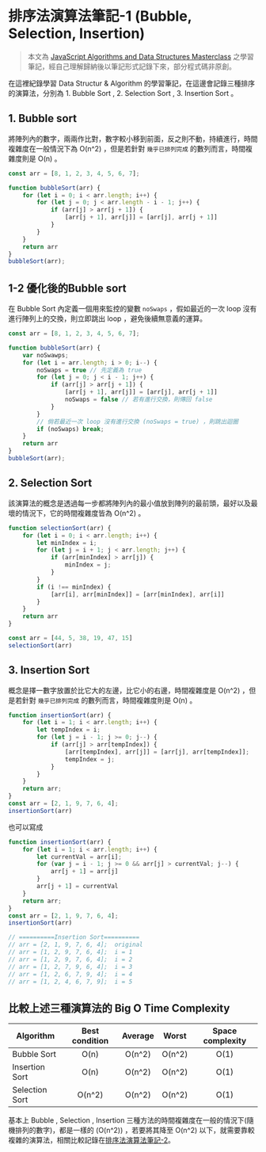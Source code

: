 # 排序法演算法筆記-1 (Bubble, Selection, Insertion)

> 本文為 [JavaScript Algorithms and Data Structures Masterclass](https://www.udemy.com/course/js-algorithms-and-data-structures-masterclass/) 之學習筆記，經自己理解歸納後以筆記形式記錄下來，部分程式碼非原創。


在這裡紀錄學習 Data Structur & Algorithm 的學習筆記，在這邊會記錄三種排序的演算法，分別為 1. Bubble Sort , 2. Selection Sort , 3. Insertion Sort 。

## 1. Bubble sort

將陣列內的數字，兩兩作比對，數字較小移到前面，反之則不動，持續進行，時間複雜度在一般情況下為 O(n^2) ，但是若針對 `幾乎已排列完成` 的數列而言，時間複雜度則是 O(n) 。

``` js
const arr = [8, 1, 2, 3, 4, 5, 6, 7];

function bubbleSort(arr) {
    for (let i = 0; i < arr.length; i++) {
        for (let j = 0; j < arr.length - i - 1; j++) {
            if (arr[j] > arr[j + 1]) {
                [arr[j + 1], arr[j]] = [arr[j], arr[j + 1]]
            }
        }
    }
    return arr
}
bubbleSort(arr);
```

## 1-2 優化後的Bubble sort

在 Bubble Sort 內定義一個用來監控的變數 `noSwaps` ，假如最近的一次 loop 沒有進行陣列上的交換，則立即跳出 loop ，避免後續無意義的運算。

``` js
const arr = [8, 1, 2, 3, 4, 5, 6, 7];

function bubbleSort(arr) {
    var noSwawps;
    for (let i = arr.length; i > 0; i--) {
        noSwaps = true // 先定義為 true 
        for (let j = 0; j < i - 1; j++) {
            if (arr[j] > arr[j + 1]) {
                [arr[j + 1], arr[j]] = [arr[j], arr[j + 1]]
                noSwaps = false // 若有進行交換，則傳回 false 
            }
        }
        // 倘若最近一次 loop 沒有進行交換 (noSwaps = true) ，則跳出迴圈
        if (noSwaps) break;
    }
    return arr
}
bubbleSort(arr);
```

## 2. Selection Sort 

該演算法的概念是透過每一步都將陣列內的最小值放到陣列的最前頭，最好以及最壞的情況下，它的時間複雜度皆為 O(n^2) 。

``` js
function selectionSort(arr) {
    for (let i = 0; i < arr.length; i++) {
        let minIndex = i;
        for (let j = i + 1; j < arr.length; j++) {
            if (arr[minIndex] > arr[j]) {
                minIndex = j;
            }
        }
        if (i !== minIndex) {
            [arr[i], arr[minIndex]] = [arr[minIndex], arr[i]]
        }
    }
    return arr
}

const arr = [44, 5, 38, 19, 47, 15]
selectionSort(arr)
```

## 3. Insertion Sort

概念是擇一數字放置於比它大的左邊，比它小的右邊，時間複雜度是 O(n^2) ，但是若針對 `幾乎已排列完成` 的數列而言，時間複雜度則是 O(n) 。

``` js
function insertionSort(arr) {
    for (let i = 1; i < arr.length; i++) {
        let tempIndex = i;
        for (let j = i - 1; j >= 0; j--) {
            if (arr[j] > arr[tempIndex]) {
                [arr[tempIndex], arr[j]] = [arr[j], arr[tempIndex]];
                tempIndex = j;
            }
        }
    }
    return arr;
}
const arr = [2, 1, 9, 7, 6, 4];
insertionSort(arr)
```

也可以寫成

``` js
function insertionSort(arr) {
    for (let i = 1; i < arr.length; i++) {
        let currentVal = arr[i];
        for (var j = i - 1; j >= 0 && arr[j] > currentVal; j--) {
            arr[j + 1] = arr[j]
        }
        arr[j + 1] = currentVal
    }
    return arr;
}
const arr = [2, 1, 9, 7, 6, 4];
insertionSort(arr)
```

```js       
// ==========Insertion Sort==========
// arr = [2, 1, 9, 7, 6, 4];  original
// arr = [1, 2, 9, 7, 6, 4];  i = 1
// arr = [1, 2, 9, 7, 6, 4];  i = 2
// arr = [1, 2, 7, 9, 6, 4];  i = 3
// arr = [1, 2, 6, 7, 9, 4];  i = 4
// arr = [1, 2, 4, 6, 7, 9];  i = 5
```

## 比較上述三種演算法的 Big O Time Complexity

  Algorithm     | Best condition| Average  |   Worst  | Space complexity
  ----------    |:-------------:|:--------:|:--------:|:-----------:
  Bubble Sort   |     O(n)      |   O(n^2) |   O(n^2) |     O(1)
  Insertion Sort|     O(n)      |   O(n^2) |   O(n^2) |     O(1)
  Selection Sort|     O(n^2)    |   O(n^2) |   O(n^2) |     O(1)

基本上 Bubble , Selection , Insertion 三種方法的時間複雜度在一般的情況下(隨機排列的數字)，都是一樣的 (O(n^2)) ，若要將其降至 O(n^2) 以下，就需要靠較複雜的演算法，相關比較記錄在[排序法演算法筆記-2](https://github.com/ChiuWeiChung/notes-markdown/blob/main/js/data%20structure%26algorithm/sorting/Sort%20Algorithm-2.markdown)。

